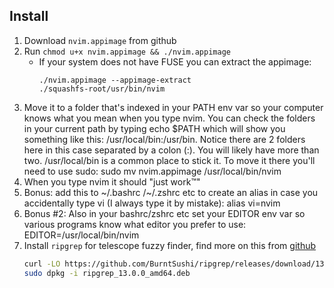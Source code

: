 ## Install
1. Download `nvim.appimage` from github
1. Run `chmod u+x nvim.appimage && ./nvim.appimage`
    - If your system does not have FUSE you can extract the appimage:
        ```
        ./nvim.appimage --appimage-extract
        ./squashfs-root/usr/bin/nvim
        ```
1. Move it to a folder that's indexed in your PATH env var so your computer knows what you mean when you type nvim. You can check the folders in your current path by typing echo $PATH which will show you something like this: /usr/local/bin:/usr/bin. Notice there are 2 folders here in this case separated by a colon (:). You will likely have more than two. /usr/local/bin is a common place to stick it. To move it there you'll need to use sudo: sudo mv nvim.appimage /usr/local/bin/nvim
1. When you type nvim it should "just work™"
1. Bonus: add this to ~/.bashrc /~/.zshrc etc to create an alias in case you accidentally type vi (I always type it by mistake): alias vi=nvim
1. Bonus #2: Also in your bashrc/zshrc etc set your EDITOR env var so various programs know what editor you prefer to use: EDITOR=/usr/local/bin/nvim
1. Install `ripgrep` for telescope fuzzy finder, find more on this from [github](https://github.com/BurntSushi/ripgrep)
   ```sh
   curl -LO https://github.com/BurntSushi/ripgrep/releases/download/13.0.0/ripgrep_13.0.0_amd64.deb
   sudo dpkg -i ripgrep_13.0.0_amd64.deb
   ```

